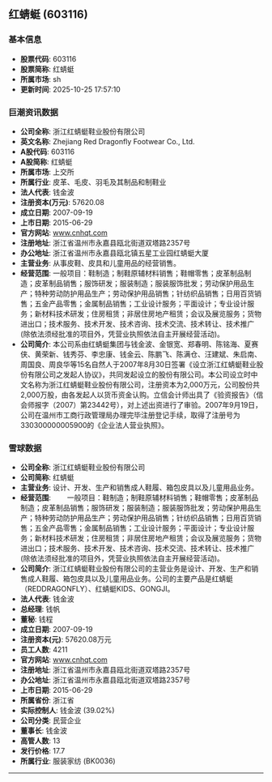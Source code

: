 ## 红蜻蜓 (603116)

### 基本信息

- **股票代码**: 603116
- **股票简称**: 红蜻蜓
- **所属市场**: sh
- **更新时间**: 2025-10-25 17:57:10

### 巨潮资讯数据

- **公司全称**: 浙江红蜻蜓鞋业股份有限公司
- **英文名称**: Zhejiang Red Dragonfly Footwear Co., Ltd.
- **A股代码**: 603116
- **A股简称**: 红蜻蜓
- **所属市场**: 上交所
- **所属行业**: 皮革、毛皮、羽毛及其制品和制鞋业
- **法人代表**: 钱金波
- **注册资本(万元)**: 57620.08
- **成立日期**: 2007-09-19
- **上市日期**: 2015-06-29
- **官方网站**: www.cnhqt.com
- **注册地址**: 浙江省温州市永嘉县瓯北街道双塔路2357号
- **办公地址**: 浙江省温州市永嘉县瓯北镇五星工业园红蜻蜓大厦
- **主营业务**: 从事皮鞋、皮具和儿童用品的经营销售。
- **经营范围**: 一般项目：鞋制造；制鞋原辅材料销售；鞋帽零售；皮革制品制造；皮革制品销售；服饰研发；服装制造；服装服饰批发；劳动保护用品生产；特种劳动防护用品生产；劳动保护用品销售；针纺织品销售；日用百货销售；五金产品零售；金属制品销售；工业设计服务；平面设计；专业设计服务；新材料技术研发；住房租赁；非居住房地产租赁；会议及展览服务；货物进出口；技术服务、技术开发、技术咨询、技术交流、技术转让、技术推广(除依法须经批准的项目外，凭营业执照依法自主开展经营活动)。
- **公司简介**: 本公司系由红蜻蜓集团与钱金波、金银宽、郑春明、陈铭海、夏赛侠、黄荣新、钱秀芬、李忠康、钱金云、陈鹏飞、陈满仓、汪建斌、朱启南、周国良、周良华等15名自然人于2007年8月30日签署《设立浙江红蜻蜓鞋业股份有限公司之发起人协议》，共同发起设立的股份有限公司。本公司设立时中文名称为浙江红蜻蜓鞋业股份有限公司，注册资本为2,000万元，公司股份共2,000万股，由各发起人以货币资金认购。立信会计师出具了《验资报告》（信会师报字（2007）第23442号），对上述出资进行了审验。2007年9月19日，公司在温州市工商行政管理局办理完毕注册登记手续，取得了注册号为330300000005900的《企业法人营业执照》。

### 雪球数据

- **公司全称**: 浙江红蜻蜓鞋业股份有限公司
- **公司简称**: 红蜻蜓
- **主营业务**: 设计、开发、生产和销售成人鞋履、箱包皮具以及儿童用品业务。
- **经营范围**: 　　一般项目：鞋制造；制鞋原辅材料销售；鞋帽零售；皮革制品制造；皮革制品销售；服饰研发；服装制造；服装服饰批发；劳动保护用品生产；特种劳动防护用品生产；劳动保护用品销售；针纺织品销售；日用百货销售；五金产品零售；金属制品销售；工业设计服务；平面设计；专业设计服务；新材料技术研发；住房租赁；非居住房地产租赁；会议及展览服务；货物进出口；技术服务、技术开发、技术咨询、技术交流、技术转让、技术推广(除依法须经批准的项目外，凭营业执照依法自主开展经营活动)。
- **公司简介**: 浙江红蜻蜓鞋业股份有限公司的主营业务是设计、开发、生产和销售成人鞋履、箱包皮具以及儿童用品业务。公司的主要产品是红蜻蜓（REDDRAGONFLY）、红蜻蜓KIDS、GONGJI。
- **法人代表**: 钱金波
- **总经理**: 钱帆
- **董秘**: 钱程
- **成立日期**: 2007-09-19
- **注册资本(元)**: 57620.08万元
- **员工人数**: 4211
- **官方网站**: www.cnhqt.com
- **注册地址**: 浙江省温州市永嘉县瓯北街道双塔路2357号
- **办公地址**: 浙江省温州市永嘉县瓯北街道双塔路2357号
- **上市日期**: 2015-06-29
- **所属省份**: 浙江省
- **实际控制人**: 钱金波 (39.02%)
- **公司分类**: 民营企业
- **董事长**: 钱金波
- **高管人数**: 13
- **发行价格**: 17.7
- **所属行业**: 服装家纺 (BK0036)

---